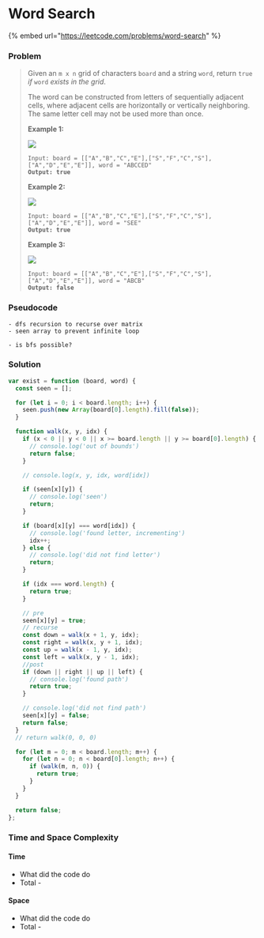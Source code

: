 # Word Search

{% embed url="https://leetcode.com/problems/word-search" %}

### Problem

> Given an `m x n` grid of characters `board` and a string `word`, return `true` _if_ `word` _exists in the grid_.
>
> The word can be constructed from letters of sequentially adjacent cells, where adjacent cells are horizontally or vertically neighboring. The same letter cell may not be used more than once.
>
> &#x20;
>
> **Example 1:**
>
> ![](https://assets.leetcode.com/uploads/2020/11/04/word2.jpg)
>
> <pre><code>Input: board = [["A","B","C","E"],["S","F","C","S"],["A","D","E","E"]], word = "ABCCED"
> <strong>Output: true</strong></code></pre>
>
> **Example 2:**
>
> ![](https://assets.leetcode.com/uploads/2020/11/04/word-1.jpg)
>
> <pre><code>Input: board = [["A","B","C","E"],["S","F","C","S"],["A","D","E","E"]], word = "SEE"
> <strong>Output: true</strong></code></pre>
>
> **Example 3:**
>
> ![](https://assets.leetcode.com/uploads/2020/10/15/word3.jpg)
>
> <pre><code>Input: board = [["A","B","C","E"],["S","F","C","S"],["A","D","E","E"]], word = "ABCB"
> <strong>Output: false</strong></code></pre>

### Pseudocode

```
- dfs recursion to recurse over matrix
- seen array to prevent infinite loop

- is bfs possible?
```

### Solution

```javascript
var exist = function (board, word) {
  const seen = [];

  for (let i = 0; i < board.length; i++) {
    seen.push(new Array(board[0].length).fill(false));
  }

  function walk(x, y, idx) {
    if (x < 0 || y < 0 || x >= board.length || y >= board[0].length) {
      // console.log('out of bounds')
      return false;
    }

    // console.log(x, y, idx, word[idx])

    if (seen[x][y]) {
      // console.log('seen')
      return;
    }

    if (board[x][y] === word[idx]) {
      // console.log('found letter, incrementing')
      idx++;
    } else {
      // console.log('did not find letter')
      return;
    }

    if (idx === word.length) {
      return true;
    }

    // pre
    seen[x][y] = true;
    // recurse
    const down = walk(x + 1, y, idx);
    const right = walk(x, y + 1, idx);
    const up = walk(x - 1, y, idx);
    const left = walk(x, y - 1, idx);
    //post
    if (down || right || up || left) {
      // console.log('found path')
      return true;
    }

    // console.log('did not find path')
    seen[x][y] = false;
    return false;
  }
  // return walk(0, 0, 0)

  for (let m = 0; m < board.length; m++) {
    for (let n = 0; n < board[0].length; n++) {
      if (walk(m, n, 0)) {
        return true;
      }
    }
  }

  return false;
};

```

### Time and Space Complexity

#### Time

* What did the code do
* Total -

#### Space

* What did the code do
* Total -
